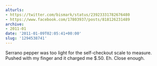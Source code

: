 ```yaml
---
alturls:
- https://twitter.com/bismark/status/23923331782676480
- https://www.facebook.com/17803937/posts/818126231489
archive:
- 2011-01
date: '2011-01-09T02:05:41+00:00'
slug: '1294538741'
---
```


Serrano pepper was too light for the self-checkout scale to measure. Pushed with my finger and it charged me $.50. Eh. Close enough.

